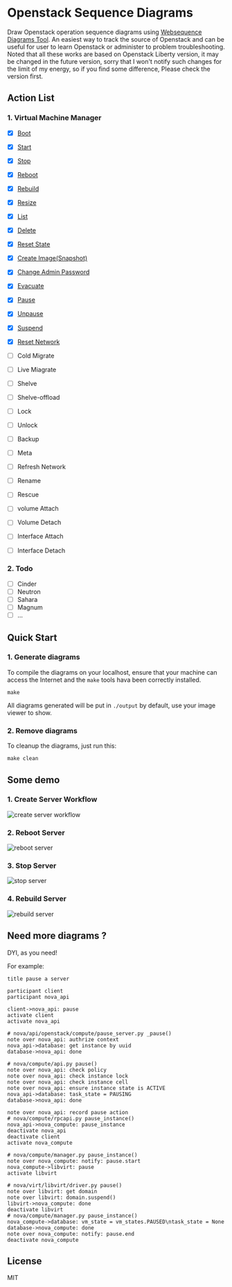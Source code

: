 # Openstack Sequence Diagrams

Draw Openstack operation sequence diagrams using [Websequence Diagrams Tool](https://www.websequencediagrams.com/). An easiest way to track the source of Openstack and can be useful for user to learn Openstack or administer to problem troubleshooting. Noted that all these works are based on Openstack Liberty version, it may be changed in the future version, sorry that I won't notify such changes for the limit of my energy, so if you find some difference, Please check the version first.

## Action List

### 1. Virtual Machine Manager

- [x] [Boot](https://raw.githubusercontent.com/int32bit/openstack-workflow/master/output/nova/create.png)
- [x] [Start](https://raw.githubusercontent.com/int32bit/openstack-workflow/master/output/nova/start.png)
- [x] [Stop](https://raw.githubusercontent.com/int32bit/openstack-workflow/master/output/nova/stop.png)
- [x] [Reboot](https://raw.githubusercontent.com/int32bit/openstack-workflow/master/output/nova/reboot.png)
- [x] [Rebuild](https://raw.githubusercontent.com/int32bit/openstack-workflow/master/output/nova/rebuild.png)
- [x] [Resize](https://raw.githubusercontent.com/int32bit/openstack-workflow/master/output/nova/resize.png)
- [x] [List](https://raw.githubusercontent.com/int32bit/openstack-workflow/master/output/nova/list.png)
- [x] [Delete](https://raw.githubusercontent.com/int32bit/openstack-workflow/master/output/nova/delete.png)
- [x] [Reset State](https://raw.githubusercontent.com/int32bit/openstack-workflow/master/output/nova/reset_state.png)
- [x] [Create Image(Snapshot)](https://raw.githubusercontent.com/int32bit/openstack-workflow/master/output/nova/snapshot.png)
- [x] [Change Admin Password](https://raw.githubusercontent.com/int32bit/openstack-workflow/master/output/nova/changePassword.png)
- [x] [Evacuate](https://raw.githubusercontent.com/int32bit/openstack-workflow/master/output/nova/evacuate.png)
- [x] [Pause](https://raw.githubusercontent.com/int32bit/openstack-workflow/master/output/nova/pause.png)
- [x] [Unpause](https://raw.githubusercontent.com/int32bit/openstack-workflow/master/output/nova/unpause.png)
- [x] [Suspend](https://raw.githubusercontent.com/int32bit/openstack-workflow/master/output/nova/suspend.png)
- [x] [Reset Network](https://raw.githubusercontent.com/int32bit/openstack-workflow/master/output/nova/reset_network.png)
- [ ] Cold Migrate
- [ ] Live Miagrate
- [ ] Shelve
- [ ] Shelve-offload
- [ ] Lock
- [ ] Unlock
- [ ] Backup
- [ ] Meta
- [ ] Refresh Network
- [ ] Rename
- [ ] Rescue
- [ ] volume Attach
- [ ] Volume Detach
- [ ] Interface Attach
- [ ] Interface Detach


### 2. Todo

- [ ] Cinder
- [ ] Neutron
- [ ] Sahara
- [ ] Magnum
- [ ] ...

## Quick Start


### 1. Generate diagrams

To compile the diagrams on your localhost, ensure that your machine can access the Internet and the `make` tools hava been correctly installed.

```
make
```

All diagrams generated will be put in `./output` by default, use your image viewer to show.

### 2. Remove diagrams

To cleanup the diagrams, just run this:

```
make clean
```


## Some demo

### 1. Create Server Workflow

![create server workflow](output/nova/create.png)

### 2. Reboot Server

 
![reboot server](output/nova/reboot.png)

### 3. Stop Server

![stop server](output/nova/stop.png)

### 4. Rebuild Server

![rebuild server](output/nova/rebuild.png)


## Need more diagrams ?

DYI, as you need!

For example:

```
title pause a server

participant client
participant nova_api

client->nova_api: pause
activate client
activate nova_api

# nova/api/openstack/compute/pause_server.py _pause()
note over nova_api: authrize context
nova_api->database: get instance by uuid
database->nova_api: done

# nova/compute/api.py pause()
note over nova_api: check policy
note over nova_api: check instance lock
note over nova_api: check instance cell
note over nova_api: ensure instance state is ACTIVE
nova_api->database: task_state = PAUSING
database->nova_api: done

note over nova_api: record pause action
# nova/compute/rpcapi.py pause_instance()
nova_api->nova_compute: pause_instance
deactivate nova_api
deactivate client
activate nova_compute

# nova/compute/manager.py pause_instance()
note over nova_compute: notify: pause.start
nova_compute->libvirt: pause
activate libvirt

# nova/virt/libvirt/driver.py pause()
note over libvirt: get domain
note over libvirt: domain.suspend()
libvirt->nova_compute: done
deactivate libvirt
# nova/compute/manager.py pause_instance()
nova_compute->database: vm_state = vm_states.PAUSED\ntask_state = None
database->nova_compute: done
note over nova_compute: notify: pause.end
deactivate nova_compute
```

## License 

MIT
